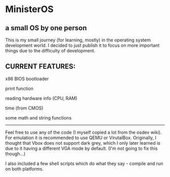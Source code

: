 # MinisterOS
a small OS by one person
------------------------------

This is my small journey (for learning, mostly) in the operating system development world.
I decided to just publish it to focus on more important things due to the difficulty of development.

CURRENT FEATURES:
-----------------
x86 BIOS bootloader

print function

reading hardware info (CPU, RAM)

time (from CMOS)

some math and string functions

----------------

Feel free to use any of the code (I myself copied a lot from the osdev wiki). For emulation it is recommended to use QEMU or VirutalBox.
Originally, I thought that Vbox does not support dark grey, which I only later learned is due to it having a different VGA mode by default. (I'm not going to fix this though...)

I also included a few shell scripts which do what they say - compile and run on both platforms.
